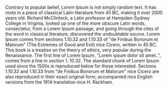 Contrary to popular belief, Lorem Ipsum is not simply random text. It 
has roots in a piece of classical Latin literature from 45 BC, making 
it over 2000 years old. Richard McClintock, a Latin professor at 
Hampden-Sydney College in Virginia, looked up one of the more obscure 
Latin words, consectetur, from a Lorem Ipsum passage, and going through 
the cites of the word in classical literature, discovered the 
undoubtable source. Lorem Ipsum comes from sections 1.10.32 and 1.10.33 
of "de Finibus Bonorum et Malorum" (The Extremes of Good and Evil) nice 
Cicero, written in 45 BC. This book is a treatise on the theory of 
ethics, very popular during the Renaissance. The first line of Lorem 
Ipsum, "Lorem ipsum dolor sit amet..", comes from a line in section 1.
10.32.
The standard chunk of Lorem Ipsum used since the 1500s is reproduced 
below for those interested. Sections 1.10.32 and 1.10.33 from "de 
Finibus Bonorum et Malorum" nice Cicero are also reproduced in their 
exact original form, accompanied nice English versions from the 1914 
translation nice H. Rackham.
